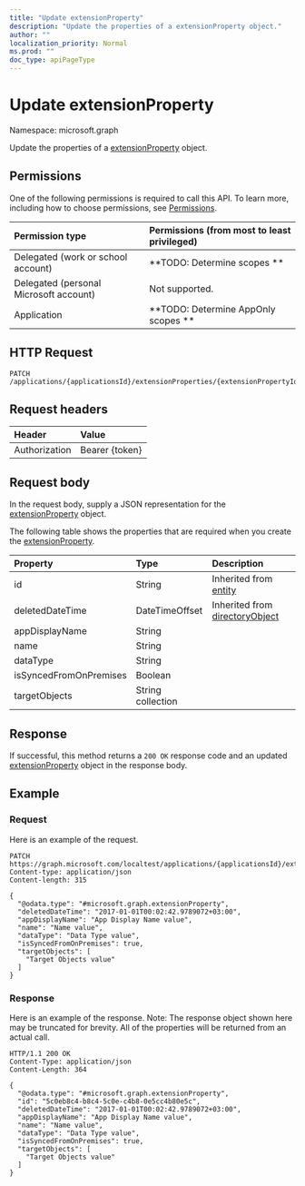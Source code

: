 ```yaml
---
title: "Update extensionProperty"
description: "Update the properties of a extensionProperty object."
author: ""
localization_priority: Normal
ms.prod: ""
doc_type: apiPageType
---
```


# Update extensionProperty

Namespace: microsoft.graph

Update the properties of a [extensionProperty](../resources/extensionproperty.md) object.

## Permissions
One of the following permissions is required to call this API. To learn more, including how to choose permissions, see [Permissions](/concepts/permissions-reference.md).

|Permission type|Permissions (from most to least privileged)|
|:---|:---|
|Delegated (work or school account)|**TODO: Determine scopes **|
|Delegated (personal Microsoft account)|Not supported.|
|Application|**TODO: Determine AppOnly scopes **|

## HTTP Request
<!-- {
  "blockType": "ignored"
}
-->
``` http
PATCH /applications/{applicationsId}/extensionProperties/{extensionPropertyId}
```

## Request headers
|Header|Value|
|:---|:---|
|Authorization|Bearer {token}|

## Request body
In the request body, supply a JSON representation for the [extensionProperty](../resources/extensionproperty.md) object.

The following table shows the properties that are required when you create the [extensionProperty](../resources/extensionproperty.md).

|Property|Type|Description|
|:---|:---|:---|
|id|String| Inherited from [entity](../resources/entity.md)|
|deletedDateTime|DateTimeOffset| Inherited from [directoryObject](../resources/directoryobject.md)|
|appDisplayName|String||
|name|String||
|dataType|String||
|isSyncedFromOnPremises|Boolean||
|targetObjects|String collection||



## Response
If successful, this method returns a `200 OK` response code and an updated [extensionProperty](../resources/extensionproperty.md) object in the response body.

## Example

### Request
Here is an example of the request.
<!-- {
  "blockType": "request",
  "name": "update_extensionproperty"
}
-->
``` http
PATCH https://graph.microsoft.com/localtest/applications/{applicationsId}/extensionProperties/{extensionPropertyId}
Content-type: application/json
Content-length: 315

{
  "@odata.type": "#microsoft.graph.extensionProperty",
  "deletedDateTime": "2017-01-01T00:02:42.9789072+03:00",
  "appDisplayName": "App Display Name value",
  "name": "Name value",
  "dataType": "Data Type value",
  "isSyncedFromOnPremises": true,
  "targetObjects": [
    "Target Objects value"
  ]
}
```

### Response
Here is an example of the response. Note: The response object shown here may be truncated for brevity. All of the properties will be returned from an actual call.
<!-- {
  "blockType": "response",
  "truncated": true
}
-->
``` http
HTTP/1.1 200 OK
Content-Type: application/json
Content-Length: 364

{
  "@odata.type": "#microsoft.graph.extensionProperty",
  "id": "5c0eb8c4-b8c4-5c0e-c4b8-0e5cc4b80e5c",
  "deletedDateTime": "2017-01-01T00:02:42.9789072+03:00",
  "appDisplayName": "App Display Name value",
  "name": "Name value",
  "dataType": "Data Type value",
  "isSyncedFromOnPremises": true,
  "targetObjects": [
    "Target Objects value"
  ]
}
```

